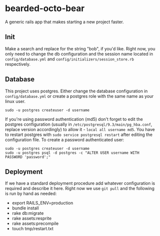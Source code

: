 bearded-octo-bear
=================

A generic rails app that makes starting a new project faster.

## Init

Make a search and replace for the string "bob", if you'd like. Right now, you only need to change the db configuration and the session name located in `config/database.yml` and `config/initializers/session_store.rb` respectively.

## Database
This project uses postgres. Either change the database configuration in `config/database.yml` or create a postgres role with the same name as your linux user.

    sudo -u postgres createuser -d username

If you're using password authentication (md5) don't forget to edit the postgres configuration (usually in `/etc/postgresql/9.3/main/pg_hba.conf`, replace version accordingly) to allow it - `local all username md5`. You have to restart postgres with `sudo service postgresql restart` after editing the configuration file. To create a password authenticated user:

    sudo -u postgres createuser -d username
    sudo -u postgres psql -d postgres -c "ALTER USER username WITH PASSWORD 'password';"


## Deployment

If we have a standard deployment procedure add whatever configuration is required and describe it here. Right now we use `git pull` and the following is run by hand as needed:

  * export RAILS_ENV=production
  * bundle install
  * rake db:migrate
  * rake assets:resprite
  * rake assets:precompile
  * touch tmp/restart.txt

